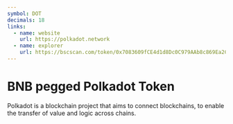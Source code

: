```yaml
---
symbol: DOT
decimals: 18
links:
  - name: website
    url: https://polkadot.network
  - name: explorer
    url: https://bscscan.com/token/0x7083609fCE4d1d8Dc0C979AAb8c869Ea2C873402
---
```


# BNB pegged Polkadot Token

Polkadot is a blockchain project that aims to connect blockchains, to enable the transfer of value and logic across chains.
